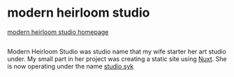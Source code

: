 # modern heirloom studio

[modern heirloom studio homepage](/media/modern-heirloom-studio.png)

```scala mdoc:percentages:modern-heirloom-studio
```

Modern Heirloom Studio was studio name that my wife starter her art studio
under. My small part in her project was creating a static site using
[Nuxt](https://nuxtjs.org). She is now operating under the name
[studio syk](studio-syk.html)

```scala mdoc:tags:modern-heirloom-studio
```
